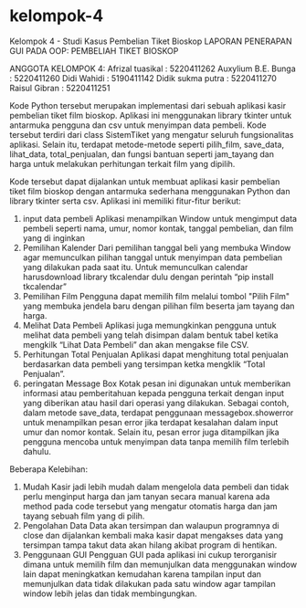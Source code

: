 # kelompok-4
Kelompok 4 - Studi Kasus Pembelian Tiket Bioskop
LAPORAN
PENERAPAN GUI PADA OOP: PEMBELIAH TIKET BIOSKOP

ANGGOTA KELOMPOK 4:
Afrizal tuasikal 		: 5220411262
Auxylium B.E. Bunga 		: 5220411260
Didi Wahidi 			: 5190411142
Didik sukma putra 		: 5220411270
Raisul Gibran 			: 5220411251

Kode Python tersebut merupakan implementasi dari sebuah aplikasi kasir pembelian tiket film bioskop. Aplikasi ini menggunakan library tkinter untuk antarmuka pengguna dan csv untuk menyimpan data pembeli. Kode tersebut terdiri dari class SistemTiket yang mengatur seluruh fungsionalitas aplikasi. Selain itu, terdapat metode-metode seperti pilih_film, save_data, lihat_data, total_penjualan, dan fungsi bantuan seperti jam_tayang dan harga untuk melakukan perhitungan terkait film yang dipilih.

Kode tersebut dapat dijalankan untuk membuat aplikasi kasir pembelian tiket film bioskop dengan antarmuka sederhana menggunakan Python dan library tkinter serta csv. Aplikasi ini memiliki fitur-fitur berikut:

1. input data pembeli
   Aplikasi menampilkan Window untuk mengimput data pembeli seperti nama, umur, nomor kontak, tanggal pembelian, dan film yang di inginkan
2. Pemilihan Kalender
   Dari pemilihan tanggal beli yang membuka Window agar memunculkan pilihan tanggal untuk menyimpan data pembelian yang dilakukan pada saat itu. Untuk memunculkan calendar
   harusdownload library tkcalendar dulu dengan perintah “pip install tkcalendar”
4. Pemilihan Film
   Pengguna dapat memilih film melalui tombol "Pilih Film" yang membuka jendela baru dengan pilihan film beserta jam tayang dan harga.
5. Melihat Data Pembeli
   Aplikasi juga memungkinkan pengguna untuk melihat data pembeli yang telah disimpan dalam bentuk tabel ketika mengkilk “Lihat Data Pembeli” dan akan mengakse file CSV.
6. Perhitungan Total Penjualan
   Aplikasi dapat menghitung total penjualan berdasarkan data pembeli yang tersimpan ketka mengklik “Total Penjualan”.
7. peringatan Message Box
   Kotak pesan ini digunakan untuk memberikan informasi atau pemberitahuan kepada pengguna terkait dengan input yang diberikan atau hasil dari operasi yang dilakukan. Sebagai
   contoh, dalam metode save_data, terdapat penggunaan messagebox.showerror untuk menampilkan pesan error jika terdapat kesalahan dalam input umur dan nomor kontak. Selain
   itu, pesan error juga ditampilkan jika pengguna mencoba untuk menyimpan data tanpa memilih film terlebih dahulu.

Beberapa Kelebihan:
1. Mudah
   Kasir jadi lebih mudah dalam mengelola data pembeli dan tidak perlu menginput harga dan jam tanyan secara manual karena ada method pada code tersebut yang mengatur otomatis
   harga dan jam tayang sebuah film yang di pilih.
2. Pengolahan Data
   Data akan tersimpan dan walaupun programnya di close dan dijalankan kembali maka kasir dapat mengakses data yang tersimpan tampa takut data akan hilang akibat program di
   hentikan.
3. Penggunaan GUI
   Pengguan GUI pada aplikasi ini cukup terorganisir dimana untuk memilih film dan memunjulkan data menggunakan window lain dapat meningkatkan kemudahan karena tampilan input
   dan memunjulkan data tidak dilakukan pada satu window agar tampilan window lebih jelas dan tidak membingungkan. 
